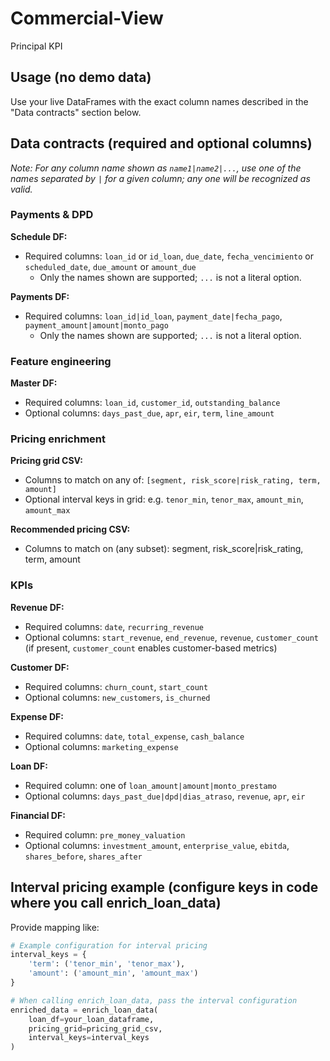 # Commercial-View
Principal KPI

## Usage (no demo data)

Use your live DataFrames with the exact column names described in the "Data contracts" section below.

## Data contracts (required and optional columns)

*Note: For any column name shown as `name1|name2|...`, use one of the names separated by `|` for a given column; any one will be recognized as valid.*
### Payments & DPD

**Schedule DF:**
- Required columns: `loan_id` or `id_loan`, `due_date`, `fecha_vencimiento` or `scheduled_date`, `due_amount` or `amount_due`
  - Only the names shown are supported; `...` is not a literal option.

**Payments DF:**
- Required columns: `loan_id|id_loan`, `payment_date|fecha_pago`, `payment_amount|amount|monto_pago`
  - Only the names shown are supported; `...` is not a literal option.

### Feature engineering

**Master DF:**
- Required columns: `loan_id`, `customer_id`, `outstanding_balance`
- Optional columns: `days_past_due`, `apr`, `eir`, `term`, `line_amount`

### Pricing enrichment

**Pricing grid CSV:**
- Columns to match on any of: `[segment, risk_score|risk_rating, term, amount]`
- Optional interval keys in grid: e.g. `tenor_min`, `tenor_max`, `amount_min`, `amount_max`

**Recommended pricing CSV:**
- Columns to match on (any subset): segment, risk_score|risk_rating, term, amount

### KPIs
**Revenue DF:**
- Required columns: `date`, `recurring_revenue`
- Optional columns: `start_revenue`, `end_revenue`, `revenue`, `customer_count` (if present, `customer_count` enables customer-based metrics)

**Customer DF:**
- Required columns: `churn_count`, `start_count`
- Optional columns: `new_customers`, `is_churned`

**Expense DF:**
- Required columns: `date`, `total_expense`, `cash_balance`
- Optional columns: `marketing_expense`

**Loan DF:**
- Required column: one of `loan_amount|amount|monto_prestamo`
- Optional columns: `days_past_due|dpd|dias_atraso`, `revenue`, `apr`, `eir`

**Financial DF:**
- Required column: `pre_money_valuation`
- Optional columns: `investment_amount`, `enterprise_value`, `ebitda`, `shares_before`, `shares_after`

## Interval pricing example (configure keys in code where you call enrich_loan_data)

Provide mapping like:

```python
# Example configuration for interval pricing
interval_keys = {
    'term': ('tenor_min', 'tenor_max'),
    'amount': ('amount_min', 'amount_max')
}

# When calling enrich_loan_data, pass the interval configuration
enriched_data = enrich_loan_data(
    loan_df=your_loan_dataframe,
    pricing_grid=pricing_grid_csv,
    interval_keys=interval_keys
)
```
